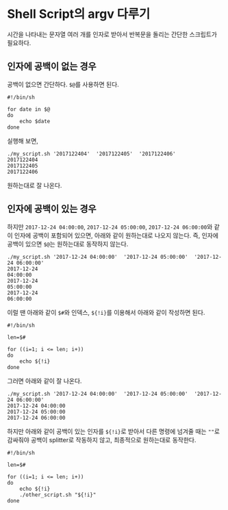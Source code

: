 # Shell Script의 argv 다루기

시간을 나타내는 문자열 여러 개를 인자로 받아서 반복문을 돌리는 간단한 스크립트가 필요하다.

## 인자에 공백이 없는 경우

공백이 없으면 간단하다. `$@`를 사용하면 된다.

```
#!/bin/sh

for date in $@
do
    echo $date
done
```

실행해 보면,

```
./my_script.sh '2017122404'  '2017122405'  '2017122406'
2017122404
2017122405
2017122406
```

원하는대로 잘 나온다.

## 인자에 공백이 있는 경우

하지만 `2017-12-24 04:00:00`, `2017-12-24 05:00:00`, `2017-12-24 06:00:00`와 같이 인자에 공백이 포함되어 있으면, 아래와 같이 원하는대로 나오지 않는다. 즉, 인자에 공백이 있으면 `$@`는 원하는대로 동작하지 않는다.

```
./my_script.sh '2017-12-24 04:00:00'  '2017-12-24 05:00:00'  '2017-12-24 06:00:00'
2017-12-24
04:00:00
2017-12-24
05:00:00
2017-12-24
06:00:00
```

이럴 땐 아래와 같이 `$#`와 인덱스, `${!i}`를 이용해서 아래와 같이 작성하면 된다.

```
#!/bin/sh

len=$#

for ((i=1; i <= len; i+))
do
    echo ${!i}
done
```

그러면 아래와 같이 잘 나온다.

```
./my_script.sh '2017-12-24 04:00:00'  '2017-12-24 05:00:00'  '2017-12-24 06:00:00'
2017-12-24 04:00:00
2017-12-24 05:00:00
2017-12-24 06:00:00
```

하지만 아래와 같이 공백이 있는 인자를 `${!i}`로 받아서 다른 명령에 넘겨줄 때는 `""`로 감싸줘야 공백이 splitter로 작동하지 않고, 최종적으로 원하는대로 동작한다.

```
#!/bin/sh

len=$#

for ((i=1; i <= len; i+))
do
    echo ${!i}
    ./other_script.sh "${!i}"
done
```

